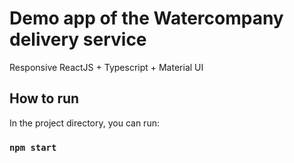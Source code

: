 # Demo app of the Watercompany delivery service  

Responsive ReactJS + Typescript + Material UI 

## How to run

In the project directory, you can run:
### `npm start`


